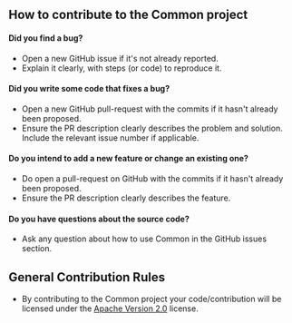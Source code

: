 ## How to contribute to the Common project

#### Did you find a bug?
* Open a new GitHub issue if it's not already reported.
* Explain it clearly, with steps (or code) to reproduce it. 

#### Did you write some code that fixes a bug?
* Open a new GitHub pull-request with the commits if it hasn't already been proposed.
* Ensure the PR description clearly describes the problem and solution. Include the relevant issue number if applicable.

#### Do you intend to add a new feature or change an existing one?
* Do open a pull-request on GitHub with the commits if it hasn't already been proposed.
* Ensure the PR description clearly describes the feature.

#### **Do you have questions about the source code?**
* Ask any question about how to use Common in the GitHub issues section.

## General Contribution Rules
* By contributing to the Common project your code/contribution will be licensed under the [Apache Version 2.0](../LICENSE) license.
